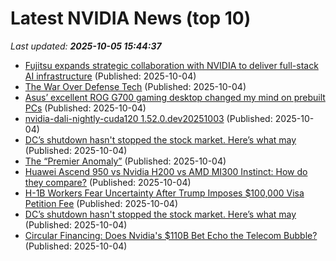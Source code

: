 # Latest NVIDIA News (top 10)
_Last updated: **2025-10-05 15:44:37**_

- [Fujitsu expands strategic collaboration with NVIDIA to deliver full-stack AI infrastructure](https://www.prnewswire.co.uk/news-releases/fujitsu-expands-strategic-collaboration-with-nvidia-to-deliver-full-stack-ai-infrastructure-302575245.html) (Published: 2025-10-04)
- [The War Over Defense Tech](http://www.nybooks.com/online/2025/10/04/the-war-over-defense-tech/) (Published: 2025-10-04)
- [Asus’ excellent ROG G700 gaming desktop changed my mind on prebuilt PCs](https://mobilesyrup.com/2025/10/04/asus-excellent-rog-g700-gaming-desktop-changed-my-mind-on-prebuilt-pcs/) (Published: 2025-10-04)
- [nvidia-dali-nightly-cuda120 1.52.0.dev20251003](https://pypi.org/project/nvidia-dali-nightly-cuda120/1.52.0.dev20251003/) (Published: 2025-10-04)
- [DC’s shutdown hasn't stopped the stock market. Here’s what may](https://apnews.com/article/stock-market-rates-records-shutdown-earnings-ai-251fefd075ac658ce498c9d1953efc70) (Published: 2025-10-04)
- [The “Premier Anomaly”](https://dailyreckoning.com/the-premier-anomaly/) (Published: 2025-10-04)
- [Huawei Ascend 950 vs Nvidia H200 vs AMD MI300 Instinct: How do they compare?](https://www.techradar.com/pro/huawei-ascend-950-vs-nvidia-h200-vs-amd-mi300-instinct-how-do-they-compare) (Published: 2025-10-04)
- [H-1B Workers Fear Uncertainty After Trump Imposes $100,000 Visa Petition Fee](https://www.kqed.org/news/12058586/silicon-valley-dreams-at-risk-current-h-1bs-sidestep-trumps-100k-fee-for-now) (Published: 2025-10-04)
- [DC’s shutdown hasn't stopped the stock market. Here’s what may](https://abcnews.go.com/Business/wireStory/dcs-shutdown-stopped-stock-market-heres-126214384) (Published: 2025-10-04)
- [Circular Financing: Does Nvidia's $110B Bet Echo the Telecom Bubble?](https://tomtunguz.com/nvidia_nortel_vendor_financing_comparison/) (Published: 2025-10-04)
